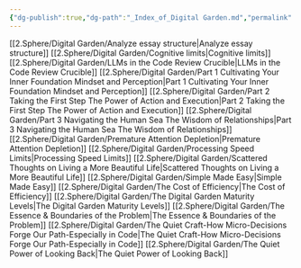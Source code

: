 ```yaml
---
{"dg-publish":true,"dg-path":"_Index_of_Digital Garden.md","permalink":"/index-of-digital-garden/","created":"2025-05-10 16:36"}
---
```




[[2.Sphere/Digital Garden/Analyze essay structure\|Analyze essay structure]]
[[2.Sphere/Digital Garden/Cognitive limits\|Cognitive limits]]
[[2.Sphere/Digital Garden/LLMs in the Code Review Crucible\|LLMs in the Code Review Crucible]]
[[2.Sphere/Digital Garden/Part 1 Cultivating Your Inner Foundation Mindset and Perception\|Part 1 Cultivating Your Inner Foundation Mindset and Perception]]
[[2.Sphere/Digital Garden/Part 2 Taking the First Step The Power of Action and Execution\|Part 2 Taking the First Step The Power of Action and Execution]]
[[2.Sphere/Digital Garden/Part 3 Navigating the Human Sea The Wisdom of Relationships\|Part 3 Navigating the Human Sea The Wisdom of Relationships]]
[[2.Sphere/Digital Garden/Premature Attention Depletion\|Premature Attention Depletion]]
[[2.Sphere/Digital Garden/Processing Speed Limits\|Processing Speed Limits]]
[[2.Sphere/Digital Garden/Scattered Thoughts on Living a More Beautiful Life\|Scattered Thoughts on Living a More Beautiful Life]]
[[2.Sphere/Digital Garden/Simple Made Easy\|Simple Made Easy]]
[[2.Sphere/Digital Garden/The Cost of Efficiency\|The Cost of Efficiency]]
[[2.Sphere/Digital Garden/The Digital Garden Maturity Levels\|The Digital Garden Maturity Levels]]
[[2.Sphere/Digital Garden/The Essence & Boundaries of the Problem\|The Essence & Boundaries of the Problem]]
[[2.Sphere/Digital Garden/The Quiet Craft-How Micro-Decisions Forge Our Path-Especially in Code\|The Quiet Craft-How Micro-Decisions Forge Our Path-Especially in Code]]
[[2.Sphere/Digital Garden/The Quiet Power of Looking Back\|The Quiet Power of Looking Back]]

